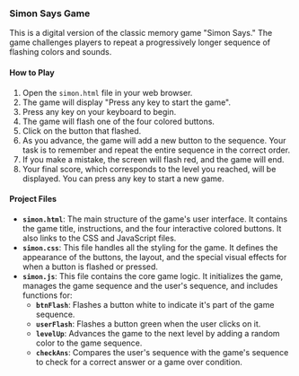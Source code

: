 ### Simon Says Game

This is a digital version of the classic memory game "Simon Says." The game challenges players to repeat a progressively longer sequence of flashing colors and sounds.

#### How to Play

1.  Open the `simon.html` file in your web browser.
2.  The game will display "Press any key to start the game".
3.  Press any key on your keyboard to begin.
4.  The game will flash one of the four colored buttons.
5.  Click on the button that flashed.
6.  As you advance, the game will add a new button to the sequence. Your task is to remember and repeat the entire sequence in the correct order.
7.  If you make a mistake, the screen will flash red, and the game will end.
8.  Your final score, which corresponds to the level you reached, will be displayed. You can press any key to start a new game.

#### Project Files

* **`simon.html`**: The main structure of the game's user interface. It contains the game title, instructions, and the four interactive colored buttons. It also links to the CSS and JavaScript files.
* **`simon.css`**: This file handles all the styling for the game. It defines the appearance of the buttons, the layout, and the special visual effects for when a button is flashed or pressed.
* **`simon.js`**: This file contains the core game logic. It initializes the game, manages the game sequence and the user's sequence, and includes functions for:
    * **`btnFlash`**: Flashes a button white to indicate it's part of the game sequence.
    * **`userFlash`**: Flashes a button green when the user clicks on it.
    * **`levelUp`**: Advances the game to the next level by adding a random color to the game sequence.
    * **`checkAns`**: Compares the user's sequence with the game's sequence to check for a correct answer or a game over condition.
